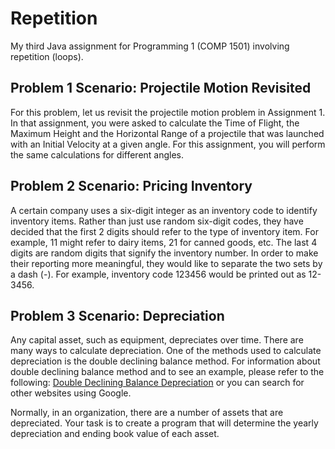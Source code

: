 # Repetition
My third Java assignment for Programming 1 (COMP 1501) involving repetition (loops).

## Problem 1 Scenario: Projectile Motion Revisited

For this problem, let us revisit the projectile motion problem in Assignment 1. In that assignment, you were asked to calculate the Time of Flight, the Maximum Height and the Horizontal Range of a projectile that was launched with an Initial Velocity at a given angle. For this assignment, you will perform the same calculations for different angles.

## Problem 2 Scenario: Pricing Inventory

A certain company uses a six-digit integer as an inventory code to identify inventory items. Rather than just use random six-digit codes, they have decided that the first 2 digits should refer to the type of inventory item. For example, 11 might refer to dairy items, 21 for canned goods, etc. The last 4 digits are random digits that signify the inventory number. In order to make their reporting more meaningful, they would like to separate the two sets by a dash (-). For example, inventory code 123456 would be printed out as 12-3456.

## Problem 3 Scenario: Depreciation

Any capital asset, such as equipment, depreciates over time. There are many ways to calculate depreciation. One of the methods used to calculate depreciation is the double declining balance method. For information about double declining balance method and to see an example, please refer to the following: [Double Declining Balance Depreciation](https://www.accountingtools.com/articles/2017/5/17/double-declining-balance-depreciation) or you can search for other websites using Google.

Normally, in an organization, there are a number of assets that are depreciated. Your task is to create a program that will determine the yearly depreciation and ending book value of each asset.

